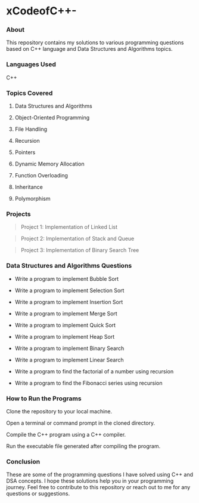 # xCodeofC++-

### About
This repository contains my solutions to various programming questions based on C++ language and Data Structures and Algorithms topics.

### Languages Used
C++

### Topics Covered
1. Data Structures and Algorithms

2. Object-Oriented Programming

3. File Handling

4. Recursion

5. Pointers

6. Dynamic Memory Allocation

7. Function Overloading

8. Inheritance

9. Polymorphism

### Projects
> Project 1: Implementation of Linked List

> Project 2: Implementation of Stack and Queue

> Project 3: Implementation of Binary Search Tree

### Data Structures and Algorithms Questions

- Write a program to implement Bubble Sort

- Write a program to implement Selection Sort

- Write a program to implement Insertion Sort

- Write a program to implement Merge Sort

- Write a program to implement Quick Sort

- Write a program to implement Heap Sort

- Write a program to implement Binary Search

- Write a program to implement Linear Search

- Write a program to find the factorial of a number using recursion

- Write a program to find the Fibonacci series using recursion


### How to Run the Programs
Clone the repository to your local machine.

Open a terminal or command prompt in the cloned directory.

Compile the C++ program using a C++ compiler.

Run the executable file generated after compiling the program.

### Conclusion
These are some of the programming questions I have solved using C++ and DSA concepts.
I hope these solutions help you in your programming journey. Feel free to contribute
to this repository or reach out to me for any questions or suggestions.
